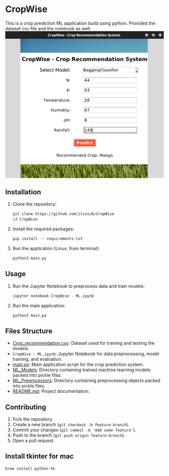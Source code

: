 # CropWise

This is a crop prediction ML application build using python. Provided the dataset csv file and the notebook as well.
![alt text](ui_image.png)

## Installation

1. Clone the repository:

    ```sh
    git clone https://github.com/itsviv0/CropWise
    cd CropWise
    ```

2. Install the required packages:

    ```sh
    pip install -r requirements.txt
    ```

3. Run the application (Linux, from terminal):
    ```sh
    python3 main.py
    ```

## Usage

1. Run the Jupyter Notebook to preprocess data and train models:

    ```sh
    jupyter notebook CropWise - ML.ipynb
    ```

2. Run the main application:
    ```sh
    python3 main.py
    ```

## Files Structure

-   [Crop_recommendation.csv](http://_vscodecontentref_/3): Dataset used for training and testing the models.
-   `CropWise - ML.ipynb`: Jupyter Notebook for data preprocessing, model training, and evaluation.
-   [main.py](http://_vscodecontentref_/4): Main application script for the crop prediction system.
-   [ML_Models](http://_vscodecontentref_/5): Directory containing trained machine learning models packed into pickle files.
-   [ML_Preprocessors](http://_vscodecontentref_/6): Directory containing preprocessing objects packed into pickle files.
-   [README.md](http://_vscodecontentref_/7): Project documentation.

## Contributing

1. Fork the repository.
2. Create a new branch (`git checkout -b feature-branch`).
3. Commit your changes (`git commit -m 'Add some feature'`).
4. Push to the branch (`git push origin feature-branch`).
5. Open a pull request.

## Install tkinter for mac

```sh
brew install python-tk
```
